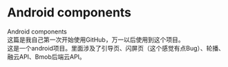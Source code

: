 # Android components
Android components <br/>
这篇是我自己第一次开始使用GitHub，万一以后使用到这个项目。<br/>
这是一个android项目。里面涉及了引导页、闪屏页（这个感觉有点Bug）、轮播、融云API、Bmob后端云API。<br/>
